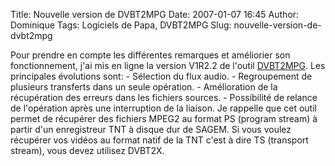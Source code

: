 Title: Nouvelle version de DVBT2MPG
Date: 2007-01-07 16:45
Author: Dominique
Tags: Logiciels de Papa, DVBT2MPG
Slug: nouvelle-version-de-dvbt2mpg

Pour prendre en compte les différentes remarques et améliorier son
fonctionnement, j'ai mis en ligne la version V1R2.2 de l'outil
[DVBT2MPG]({filename}/pages/logiciels-papa.md). Les principales
évolutions sont: - Sélection du flux audio. - Regroupement de plusieurs
transferts dans un seule opération. - Amélioration de la récupération
des erreurs dans les fichiers sources. - Possibilité de relance de
l'opération après une interruption de la liaison. Je rappelle que cet
outil permet de récupérer des fichiers MPEG2 au format PS (program
stream) à partir d'un enregistreur TNT à disque dur de SAGEM. Si vous
voulez récupérer vos vidéos au format natif de la TNT c'est à dire TS
(transport stream), vous devez utilisez DVBT2X.

